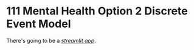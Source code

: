 # 111 Mental Health Option 2 Discrete Event Model


There's going to be a  *[streamlit app](https://nsft-frs-model.streamlit.app/)*.